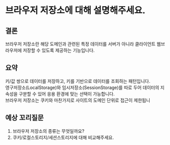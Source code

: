 # 브라우저 저장소에 대해 설명해주세요.

## 결론
브라우저 저장소란 해당 도메인과 관련된 특정 데이터를 서버가 아니라 클라이언트 웹브라우저에 저장할 수 있도록 제공하는 기능입니다.

## 요약
키/값 쌍으로 데이터를 저장하고, 키를 기반으로 데이터를 조회하는 패턴입니다.<br/>
영구저장소(LocalStorage)와 임시저장소(SessionStorage)를 따로 두어 데이터의 지속성을 구분할 수 있어 응용 환경에 맞는 선택이 가능합니다.<br/>
브라우저 저장소는 쿠키와 마찬가지로 사이트의 도메인 단위로 접근이 제한됩니

## 예상 꼬리질문
1. 브라우저 저장소의 종류는 무엇일까요?
2. 쿠키/로컬스토리지/세션스토리지에 대해 비교해주세요.

